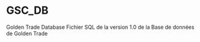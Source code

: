 # GSC_DB
Golden Trade Database 
Fichier SQL de la version 1.0 de la Base de données de Golden Trade 
